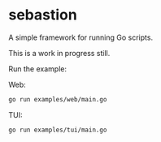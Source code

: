 # sebastion

A simple framework for running Go scripts.

This is a work in progress still.

Run the example:

Web:

```sh
go run examples/web/main.go
```

TUI:

```sh
go run examples/tui/main.go
```
